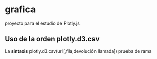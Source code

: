 # grafica
proyecto para el estudio de Plotly.js
## Uso de la orden plotly.d3.csv
La **sintaxis** plotly.d3.csv(url[,fila,devolución llamada])
prueba de rama

